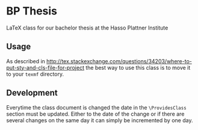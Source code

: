 # BP Thesis

LaTeX class for our bachelor thesis at the Hasso Plattner Institute


## Usage

As described in http://tex.stackexchange.com/questions/34203/where-to-put-sty-and-cls-file-for-project
the best way to use this class is to move it to your `texmf` directory.


## Development

Everytime the class document is changed the date in the `\ProvidesClass`
section must be updated.
Either to the date of the change or if there are several changes on
the same day it can simply be incremented by one day.
